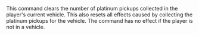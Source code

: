 This command clears the number of platinum pickups collected in the player's current vehicle. This also resets all effects caused by collecting the platinum pickups  for the vehicle. The command has no effect if the player is not in a vehicle.